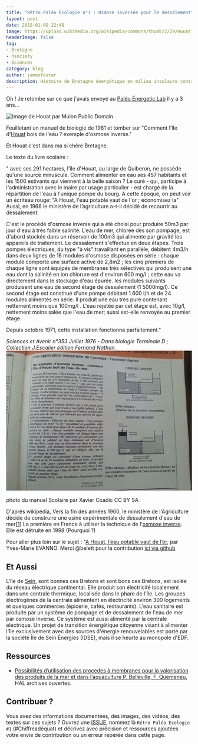 ```yaml
---
title: "Rétro Paléo Écologie n°1 : Osmose inversée pour le dessalement"
layout: post
date: 2018-01-09 22:48
image: https://upload.wikimedia.org/wikipedia/commons/thumb/2/29/Houat_earth.jpg/800px-Houat_earth.jpg
headerImage: false
tag:
- Bretagne
- hsociety
- Sciences
category: blog
author: jamesfoster
description: Histoire de Bretagne énergétique en milieu insulaire contraint
---
```


Oh ! Je retombe sur ce que j'avais envoyé au [Paléo Énergetic Lab](https://paleo-energetique.org/) il y a 3 ans...

![](https://upload.wikimedia.org/wikipedia/commons/thumb/2/29/Houat_earth.jpg/800px-Houat_earth.jpg "Image de Houat par Mulon Public Domain")

Feuilletant un manuel de biologie de 1981 et tomber sur "Comment l'île d'[Houat](https://fr.m.wikipedia.org/wiki/%C3%8Ele-d%27Houat) bois de l'eau ? exemple d'osmose inverse." 

Et Houat c'est dans ma si chère Bretagne.

Le texte du livre scolaire :

" avec ses 291 hectares, l'île d'Houat, au large de Quiberon, ne possède qu'une source minuscule. Comment alimenter en eau ses 457 habitants et les 1500 estivants qui viennent à la belle saison ? Le curé - qui, participe à l'administration avec le maire par usage particulier - est chargé de la répartition de l'eau à l'unique pompe du bourg. A cette époque, on peut voir un écriteau rouge: "A Houat, l'eau potable vaut de l'or ; économisez la" Aussi, en 1966 le ministère de l’agriculture a-t-il décidé de recourrir au dessalement.

C'est le procédé d'osmose inverse qui a été choisi pour produire 50m3 par jour d'eau à très faible salinité. L'eau de mer, chlorée dès son pompage, est d'abord stockée dans un réservoir de 100m3 qui alimente par gravité les appareils de traitement.
Le dessalement s'effectue en deux étapes. Trois pompes électriques, du type "à vis" travaillant en parallèle, débitent 4m3/h dans deux lignes de 16 modules d'osmose disposées en série : chaque module comporte une surface active de 2,8m2 ; les cinq premiers de chaque ligne sont équipés de membranes très sélectives qui produisent une eau dont la salinité en ion chlorure est d'environ 600 mg/l ; cette eau va directement dans le stockage d'eau épurée. les modules suivants produisent une eau de second étage de dessalement (1 5000mg/l).
Ce second étage est constitué d'une pompe débitant 1 600 l/h et de 24 modules alimentés en série. Il produit une eau très pure contenant nettement moins que 100mg/l . L'eau rejetée par cet étage est, avec 10g/l, nettement moins salée que l'eau de mer; aussi est-elle renvoyée au premier étage.

Depuis octobre 1971, cette installation fonctionna parfaitement."

_Sciences et Avenir n°353 Juillet 1976 - Dans biologie Terminale D ; Collection J.Escalier édition Fernand Nathan._
![](/assets/images/osmose.jpg)

<figcaption class="caption"> photo du manuel Scolaire par Xavier Coadic CC BY SA</figcaption>

D'après wikipédia, Vers la fin des années 1960, le ministère de l'Agriculture décide de construire une usine expérimentale de dessalement d'eau de mer[[1](http://enenvor.fr/eeo_actu/apresW/a_houat_l_eau_potable_vaut_de_l_or.html)] La première en France à utiliser la technique de l'[osmose inverse](https://fr.m.wikipedia.org/wiki/Osmose_inverse). Elle est détruite en 1998 (Pourquoi ?)

Pour aller plus loin sur le sujet : "[A Houat, l’eau potable vaut de l’or](http://enenvor.fr/eeo_actu/apresW/a_houat_l_eau_potable_vaut_de_l_or.html), par Yves-Marie EVANNO. Merci @belett pour la contribution [ici via github](https://github.com/XavCC/dump/issues/63)

## Et Aussi 

L'île de [Sein](https://fr.wikipedia.org/wiki/%C3%8Ele-de-Sein), sont bonnes ces Bretons et sont bons ces Bretons, est isolée du réseau électrique continental. Elle produit son électricité localement dans une centrale thermique, localisée dans le phare de l'île. Les groupes électrogènes de la centrale alimentent en électricité environ 300 logements et quelques commerces (épicerie, cafés, restaurants). L'eau sanitaire est produite par un système de pompage et de dessalement de l'eau de mer par osmose inverse. Ce système est aussi alimenté par la centrale électrique.
Un projet de transition énergétique citoyenne visant à alimenter l'île exclusivement avec des sources d'énergie renouvelables est porté par la société Île de Sein Énergies (IDSE), mais il se heurte au monopole d'EDF.

## Ressources

+ [Possibilités d’utilisation des procedes à membranes pour la valorisation des produits de la mer et dans l’aquaculture P. Belleville, F. Quemeneu](https://hal.archives-ouvertes.fr/file/index/docid/929010/filename/hal-00929010.pdf), HAL archives 
ouvertes.

## Contribuer ?

Vous avez des informations documentées, des images, des vidéos, des textes sur ces sujets ? Ouvrez une [ISSUE](https://github.com/XavCC/xavcc.github.io/issues), nommez là `Rétro Paléo Écologie #1` (#Chiffreadéquat) et décrivez avec précision et ressources ajoutées votre envie de contribution ou un erreur repérée dans cette page. 


